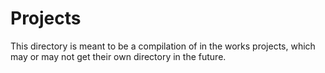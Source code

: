 # Projects

This directory is meant to be a compilation of in the works projects, which may or may not get their own directory in the future.
